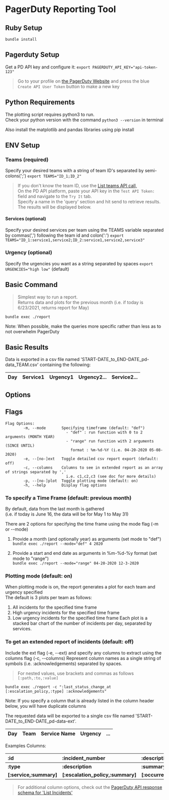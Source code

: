 # PagerDuty Reporting Tool

## Ruby Setup
`bundle install`

## Pagerduty Setup
Get a PD API key and configure it:
`export PAGERDUTY_API_KEY="api-token-123"`

> Go to your profile on [the PagerDuty Website](https://ibm.pagerduty.com/users/') and press the blue `Create API User Token` button to make a new key

## Python Requirements
The plotting script requires python3 to run. <br/>
Check your python version with the command `python3 --version` in terminal

Also install the matplotlib and pandas libraries using pip install

## ENV Setup

### Teams (required)
Specify your desired teams with a string of team ID's separated by semi-colons(';')
`export TEAMS="ID_1;ID_2"`

> If you don't know the team ID, use the [List teams API call,](https://developer.pagerduty.com/api-reference/reference/REST/openapiv3.json/paths/~1teams/get) <br/>
> On the PD API platform, paste your API key in the `Test API Token:` field and navigate to the `Try It` tab. <br/>
> Specify a name in the 'query' section and hit send to retrieve results. The results will be displayed below.

#### Services (optional)
Specify your desired services per team using the TEAMS variable separated by commas(',') following the team id and colon(':')
`export TEAMS="ID_1:service1,service2;ID_2:service1,service2,service3"`

### Urgency (optional)
Specify the urgencies you want as a string separated by spaces
`export URGENCIES="high low"` (default)

## Basic Command
> Simplest way to run a report.<br/>
> Returns data and plots for the previous month (i.e. if today is 6/23/2021, returns report for May)<br/>

`bundle exec ./report`

Note: When possible, make the queries more specific rather than less as to not overwhelm PagerDuty

## Basic Results
Data is exported in a csv file named 'START-DATE_to_END-DATE_pd-data_TEAM.csv' containing the following:

| Day | Service1 | Urgency1 | Urgency2... | Service2... |
| --- | --- | --- | --- | --- |

## Options

## Flags
```
Flag Options:
        -m, --mode       Specifying timeframe (default: "def")
                           - "def" : run function with 0 to 2 arguments (MONTH YEAR)
                           - "range" run function with 2 arguments (SINCE UNTIL)
                             format : %m-%d-%Y (i.e. 04-20-2020 05-08-2020)
        -e, --[no-]ext   Toggle detailed csv report export (default: off)
        -c, --columns    Columns to see in extended report as an array of strings separated by ','
                           i.e. c1,c2,c3 (see doc for more details)
        -p, --[no-]plot  Toggle plotting mode (default: on)
        -h, --help       Display flag options
```

### To specify a Time Frame (default: previous month)
By default, data from the last month is gathered <br/>
(i.e. if today is June 16, the data will be for May 1 to May 31) <br/>

There are 2 options for specifying the time frame using the mode flag (-m or --mode)

1. Provide a month (and optionally year) as arguments (set mode to "def") <br/>
`bundle exec ./report --mode="def" 4 2020`

2. Provide a start and end date as arguments in %m-%d-%y format (set mode to "range") <br/>
`bundle exec ./report --mode="range" 04-20-2020 12-3-2020`

### Plotting mode (default: on)
When plotting mode is on, the report generates a plot for each team and urgency specified <br/>
The default is 3 plots per team as follows:
1. All incidents for the specified time frame
2. High urgency incidents for the specified time frame
3. Low urgency incidents for the specified time frame
Each plot is a stacked bar chart of the number of incidents per day, separated by services.

### To get an extended report of incidents (default: off)
Include the ext flag (-e, --ext) and specify any columns to extract using the columns flag (-c, --columns)
Represent column names as a single string of symbols (i.e. :acknowledgements) separated by spaces. <br/>
> For nested values, use brackets and commas as follows `[:path,:to,:value]` <br/>

`bundle exec ./report -c ":last_status_change_at [:escalation_policy,:type] :acknowledgements"`

Note: If you specify a column that is already listed in the column header below, you will have duplicate columns

The requested data will be exported to a single csv file named 'START-DATE_to_END-DATE_pd-data-ext'.

| Day | Team | Service Name | Urgency | ... |
| --- | --- | --- | --- | --- |

Examples Columns:

| :id | :incident_number | :description | :created_at |
| :-- | :-- | :-- | :-- |
| **:type** | **:description** | **:summary** | **:assignments** |
| **[:service,:summary]** | **[:escalation_policy,:summary]** | **[:occurrence,:category]** | **[:occurrence,:frequency]** |

> For additional column options, check out the [PagerDuty API response schema for 'List Incidents'](https://developer.pagerduty.com/api-reference/reference/REST/openapiv3.json/paths/~1incidents/get)
